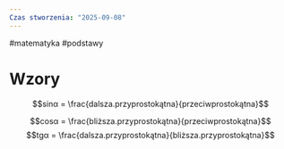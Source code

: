 ```yaml
---
Czas stworzenia: "2025-09-08"
---
```

#matematyka #podstawy 

# Wzory
$$sinα = \frac{dalsza.przyprostokątna}{przeciwprostokątna}$$

$$cosα = \frac{bliższa.przyprostokątna}{przeciwprostokątna}$$
$$tgα = \frac{dalsza.przyprostokątna}{bliższa.przyprostokątna}$$
